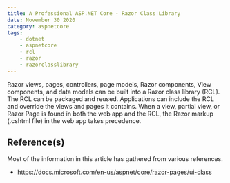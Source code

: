 ```yaml
---
title: A Professional ASP.NET Core - Razor Class Library
date: November 30 2020
category: aspnetcore
tags:
    - dotnet
    - aspnetcore
    - rcl
    - razor
    - razorclasslibrary
---
```

 
Razor views, pages, controllers, page models, Razor components, View components, and data models can be built into a Razor class library (RCL). The RCL can be packaged and reused. Applications can include the RCL and override the views and pages it contains. When a view, partial view, or Razor Page is found in both the web app and the RCL, the Razor markup (.cshtml file) in the web app takes precedence.

<!-- more -->


## Reference(s)

Most of the information in this article has gathered from various references.

* https://docs.microsoft.com/en-us/aspnet/core/razor-pages/ui-class
